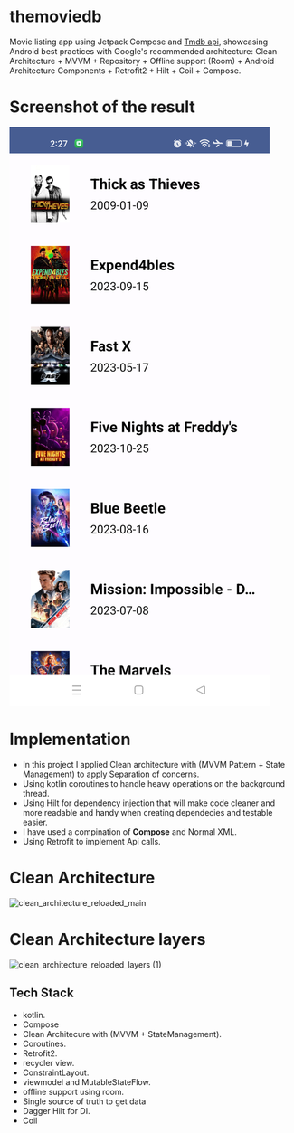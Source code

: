 # themoviedb
Movie listing app using Jetpack Compose and [Tmdb api](https://www.themoviedb.org/), showcasing Android best practices with Google's recommended architecture: Clean Architecture + MVVM + Repository + Offline support (Room) + Android Architecture Components + Retrofit2 + Hilt + Coil + Compose.

# Screenshot of the result
![Screenshot_20231123_142758.png](Screenshot_20231123_142758.png)

# Implementation
- In this project I applied Clean architecture with (MVVM Pattern + State Management) to apply Separation of concerns.
- Using kotlin coroutines to handle heavy operations on the background thread.
- Using Hilt for dependency injection that will make code cleaner and more readable and handy when creating dependecies and testable easier.
- I have used a compination of **Compose** and Normal XML.
- Using Retrofit to implement Api calls.

# Clean Architecture 
![clean_architecture_reloaded_main](https://user-images.githubusercontent.com/18033003/164913756-59ce32bb-ba5a-4f5b-ba44-64b046a297f4.png)

# Clean Architecture layers 
![clean_architecture_reloaded_layers (1)](https://user-images.githubusercontent.com/18033003/164913902-7cba853b-784e-4092-8d14-317838e4b2cd.png)

## Tech Stack
- kotlin.
- Compose
- Clean Architecure with (MVVM + StateManagement).
- Coroutines.
- Retrofit2.
- recycler view.
- ConstraintLayout.
- viewmodel and MutableStateFlow.
- offline support using room.
- Single source of truth to get data
- Dagger Hilt for DI.
- Coil
